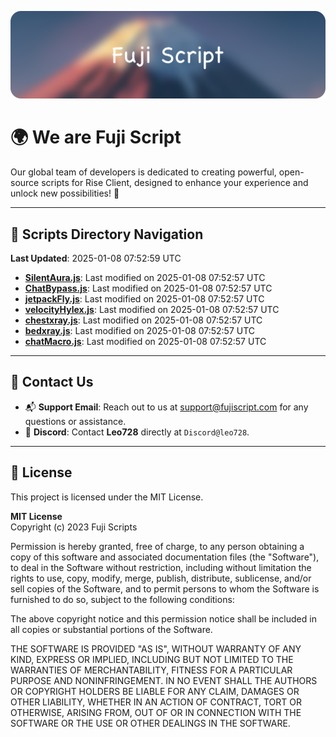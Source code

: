 ![Banner](.github/b.webp)

# 🌍 **We are Fuji Script**

Our global team of developers is dedicated to creating powerful, open-source scripts for Rise Client, designed to enhance your experience and unlock new possibilities! 🌟

---
<!-- SCRIPTS_NAVIGATION_START -->
## 📂 **Scripts Directory Navigation**

**Last Updated**: 2025-01-08 07:52:59 UTC

- **[SilentAura.js](scripts/SilentAura.js)**: Last modified on 2025-01-08 07:52:57 UTC
- **[ChatBypass.js](scripts/ChatBypass.js)**: Last modified on 2025-01-08 07:52:57 UTC
- **[jetpackFly.js](scripts/jetpackFly.js)**: Last modified on 2025-01-08 07:52:57 UTC
- **[velocityHylex.js](scripts/velocityHylex.js)**: Last modified on 2025-01-08 07:52:57 UTC
- **[chestxray.js](scripts/chestxray.js)**: Last modified on 2025-01-08 07:52:57 UTC
- **[bedxray.js](scripts/bedxray.js)**: Last modified on 2025-01-08 07:52:57 UTC
- **[chatMacro.js](scripts/chatMacro.js)**: Last modified on 2025-01-08 07:52:57 UTC

<!-- SCRIPTS_NAVIGATION_END -->

---

## 💬 **Contact Us**  
- 📬 **Support Email**: Reach out to us at [support@fujiscript.com](mailto:support@fujiscript.com) for any questions or assistance.  
- 💬 **Discord**: Contact **Leo728** directly at `Discord@leo728`.

---

## 📜 **License**

This project is licensed under the MIT License.  

**MIT License**  
Copyright (c) 2023 Fuji Scripts  

Permission is hereby granted, free of charge, to any person obtaining a copy of this software and associated documentation files (the "Software"), to deal in the Software without restriction, including without limitation the rights to use, copy, modify, merge, publish, distribute, sublicense, and/or sell copies of the Software, and to permit persons to whom the Software is furnished to do so, subject to the following conditions:  

The above copyright notice and this permission notice shall be included in all copies or substantial portions of the Software.  

THE SOFTWARE IS PROVIDED "AS IS", WITHOUT WARRANTY OF ANY KIND, EXPRESS OR IMPLIED, INCLUDING BUT NOT LIMITED TO THE WARRANTIES OF MERCHANTABILITY, FITNESS FOR A PARTICULAR PURPOSE AND NONINFRINGEMENT. IN NO EVENT SHALL THE AUTHORS OR COPYRIGHT HOLDERS BE LIABLE FOR ANY CLAIM, DAMAGES OR OTHER LIABILITY, WHETHER IN AN ACTION OF CONTRACT, TORT OR OTHERWISE, ARISING FROM, OUT OF OR IN CONNECTION WITH THE SOFTWARE OR THE USE OR OTHER DEALINGS IN THE SOFTWARE.  
